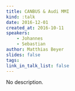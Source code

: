 ```yaml
---
title: CANBUS & Audi MMI
kind: :talk
date: 2016-12-01
created_at: 2016-10-11
speakers:
    - Johannes
    - Sebastian
author: Matthias Beyer
slides: false
tags:
link_in_talk_list: false
---
```


No description.


